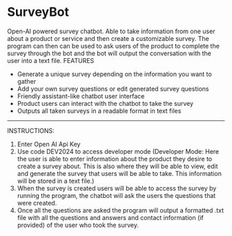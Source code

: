 # SurveyBot
Open-AI powered survey chatbot. Able to take information from one user about a product or service and then create a customizable survey. The program can then can be used to ask users of the product to complete the survey through the bot and the bot will output the conversation with the user into a text file.
FEATURES
- Generate a unique survey depending on the information you want to gather
- Add your own survey questions or edit generated survey questions
- Friendly assistant-like chatbot user interface
- Product users can interact with the chatbot to take the survey
- Outputs all taken surveys in a readable format in text files
- -------------------------------------------------------------------------------------------------------------------------------------------------------------------------------------------
INSTRUCTIONS:
  1. Enter Open AI Api Key
  2. Use code DEV2024 to access developer mode
    (Developer Mode: Here the user is able to enter information about the product they desire to create a survey about. This is also where they will be able to view, edit and generate the
  survey that users will be able to take. This information will be stored in a text file.)
  3. When the survey is created users will be able to access the survey by running the program, the chatbot will ask the users the questions that were created.
  4. Once all the questions are asked the program will output a formatted .txt file with all the questions and answers and contact information (if provided) of the user who took the survey. 
